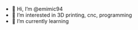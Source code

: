 - 👋 Hi, I’m @emimic94
- 👀 I’m interested in 3D printing, cnc, programming 
- 🌱 I’m currently learning 

